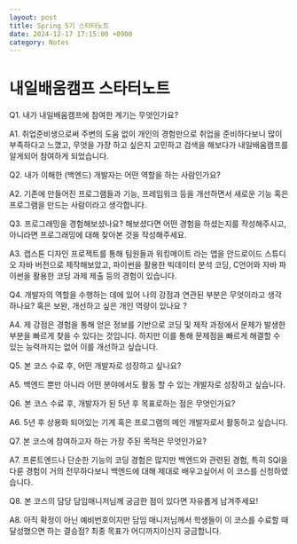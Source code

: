 ```yaml
---
layout: post
title: Spring 5기 스타터노트
date: 2024-12-17 17:15:00 +0900
category: Notes
---
```

# 내일배움캠프 스타터노트

Q1. 내가 내일배움캠프에 참여한 계기는 무엇인가요?

A1. 취업준비생으로써 주변의 도움 없이 개인의 경험만으로 취업을 준비하다보니 많이 부족하다고 느꼈고, 무엇을 가장 하고 싶은지 고민하고 검색을 해보다가 내일배움캠프를 알게되어 참여하게 되었습니다.


Q2. 내가 이해한 (백엔드) 개발자는 어떤 역할을 하는 사람인가요? 

A2. 기존에 만들어진 프로그램들과 기능, 프레임워크 등을 개선하면서 새로운 기능 혹은 프로그램을 만드는 사람이라고 생각합니다. 


Q3. 프로그래밍을 경험해보셨나요? 해보셨다면 어떤 경험을 하셨는지를 작성해주시고, 아니라면 프로그래밍에 대해 찾아본 것을 작성해주세요.

A3. 캡스톤 디자인 프로젝트를 통해 팀원들과 워킹메이트 라는 앱을 안드로이드 스튜디오 자바 버전으로 제작해보았고, 파이썬을 활용한 빅데이터 분석 코딩, C언어와 자바 파이썬을 활용한 코딩 과제 제출 등의 경험이 있습니다.


Q4. 개발자의 역할을 수행하는 데에 있어 나의 강점과 연관된 부분은 무엇이라고 생각하나요? 혹은 보완, 개선하고 싶은 개인 역량이 있나요 ?

A4. 제 강점은 경험을 통해 얻은 정보를 기반으로 코딩 및 제작 과정에서 문제가 발생한 부분을 빠르게 찾을 수 있다는 것입니다. 하지만 이를 통해 문제점을 빠르게 해결할 수 있는 능력까지는 없어 이를 개선하고 싶습니다. 


Q5. 본 코스 수료 후, 어떤 개발자로 성장하고 싶나요?

A5. 백엔드 뿐만 아니라 어떤 분야에서도 활동 할 수 있는 개발자로 성장하고 싶습니다.


Q6. 본 코스 수료 후, 개발자가 된 5년 후 목표로하는 점은 무엇인가요? 

A6. 5년 후 상용화 되어있는 기계 혹은 프로그램의 메인 개발자로서 활동하고 싶습니다.


Q7. 본 코스에 참여하고자 하는 가장 주된 목적은 무엇인가요? 

A7. 프론트엔드나 단순한 기능의 코딩 경험은 많지만 백엔드와 관련된 경험, 특히 SQl을 다룬 경험이 거의 전무하다보니 백엔드에 대해 제대로 배우고싶어서 이 코스를 신청하였습니다.


Q8. 본 코스의 담당 담임매니저님께 궁금한 점이 있다면 자유롭게 남겨주세요!

A8. 아직 확정이 아닌 예비번호이지만 담임 매니저님께서 학생들이 이 코스를 수료할 때 달성했으면 하는 결승점? 최종 목표가 어디까지이신지 궁금합니다.
